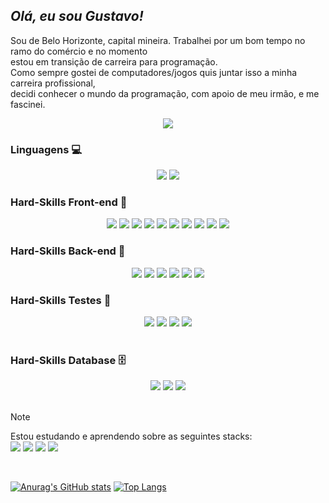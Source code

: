 ## *Olá, eu sou Gustavo!*
  Sou de Belo Horizonte, capital mineira. Trabalhei por um bom tempo no ramo do comércio e no momento<br>
  estou em transição de carreira para programação.<br>
  Como sempre gostei de computadores/jogos quis juntar isso a minha carreira profissional,<br>
  decidi conhecer o mundo da programação, com apoio de meu irmão, e me fascinei. <br>

  <div align="center">
   <a href="https://www.linkedin.com/in/gustavotdepaula/" target="_blank" rel="noreferrer">
     <img src="https://img.shields.io/badge/LinkedIn-0077B5?style=for-the-badge&logo=linkedin&logoColor=white" /> 
   </a>
  </div>
  
### Linguagens :computer:
  <div align="center">
    <img src="https://img.shields.io/badge/JavaScript-323330?style=for-the-badge&logo=javascript&logoColor=F7DF1E" />
    <img src="https://img.shields.io/badge/TypeScript-007ACC?style=for-the-badge&logo=typescript&logoColor=white" />
  </div>
  
### Hard-Skills Front-end :art:
  <div align="center">
    <img src="https://img.shields.io/badge/Vite-B73BFE?style=for-the-badge&logo=vite&logoColor=FFD62E" />
    <img src="https://img.shields.io/badge/React-20232A?style=for-the-badge&logo=react&logoColor=61DAFB" />
    <img src="https://img.shields.io/badge/Redux-593D88?style=for-the-badge&logo=redux&logoColor=white" />
    <img src="https://img.shields.io/badge/next%20js-000000?style=for-the-badge&logo=nextdotjs&logoColor=white" />
    <img src="https://img.shields.io/badge/Bootstrap-563D7C?style=for-the-badge&logo=bootstrap&logoColor=white" />
    <img src="https://img.shields.io/badge/Material%20UI-007FFF?style=for-the-badge&logo=mui&logoColor=white" />
    <img src="https://img.shields.io/badge/CSS3-1572B6?style=for-the-badge&logo=css3&logoColor=white" />
    <img src="https://img.shields.io/badge/HTML5-E34F26?style=for-the-badge&logo=html5&logoColor=white" />
    <img src="https://img.shields.io/badge/Tailwind_CSS-38B2AC?style=for-the-badge&logo=tailwind-css&logoColor=white" />
    <img src="https://img.shields.io/badge/eslint-3A33D1?style=for-the-badge&logo=eslint&logoColor=white" />
  </div>

### Hard-Skills Back-end :satellite:
  <div align="center">
    <img src="https://img.shields.io/badge/Docker-2CA5E0?style=for-the-badge&logo=docker&logoColor=white" />
    <img src="https://img.shields.io/badge/Node%20js-339933?style=for-the-badge&logo=nodedotjs&logoColor=white" />
    <img src="https://img.shields.io/badge/Express%20js-000000?style=for-the-badge&logo=express&logoColor=white" />
    <img src="https://img.shields.io/badge/Sequelize-52B0E7?style=for-the-badge&logo=Sequelize&logoColor=white" />
    <img src="https://img.shields.io/badge/JWT-000000?style=for-the-badge&logo=JSON%20web%20tokens&logoColor=white" />
    <img src="https://img.shields.io/badge/Insomnia-5849be?style=for-the-badge&logo=Insomnia&logoColor=white" />
  </div>
   
### Hard-Skills Testes :test_tube:
  <div align="center">
    <img src="https://img.shields.io/badge/Mocha-8D6748?style=for-the-badge&logo=Mocha&logoColor=white" />
    <img src="https://img.shields.io/badge/chai-A30701?style=for-the-badge&logo=chai&logoColor=white" />
    <img src="https://img.shields.io/badge/Jest-C21325?style=for-the-badge&logo=jest&logoColor=white" />
    <img src="https://img.shields.io/badge/-TestingLibrary-%23E33332?style=for-the-badge&logo=testing-library&logoColor=white" />
  </div> <br>

### Hard-Skills Database :file_cabinet:
  <div align="center">
    <img src="https://img.shields.io/badge/MySQL-005C84?style=for-the-badge&logo=mysql&logoColor=white" />
    <img src="https://img.shields.io/badge/MongoDB-4EA94B?style=for-the-badge&logo=mongodb&logoColor=white" />
    <img src="https://img.shields.io/badge/Microsoft%20SQL%20Server-CC2927?style=for-the-badge&logo=microsoft%20sql%20server&logoColor=white" />
  </div> <br>
  
  > [!NOTE]
  > Estou estudando e aprendendo sobre as seguintes stacks:<br>
> <img src="https://img.shields.io/badge/C%23-239120?style=for-the-badge&logo=csharp&logoColor=white" />
> <img src="https://img.shields.io/badge/.NET-512BD4?style=for-the-badge&logo=dotnet&logoColor=white" />
> <img src="https://img.shields.io/badge/Angular-DD0031?style=for-the-badge&logo=angular&logoColor=white" />
> <img src="https://img.shields.io/badge/rabbitmq-%23FF6600.svg?&style=for-the-badge&logo=rabbitmq&logoColor=white" />
<br>

[![Anurag's GitHub stats](https://github-readme-stats.vercel.app/api?username=GustavoTorres94&theme=radical)](https://github.com/anuraghazra/github-readme-stats)
[![Top Langs](https://github-readme-stats.vercel.app/api/top-langs/?username=GustavoTorres94&layout=compact&card_width=380&theme=radical)](https://github.com/anuraghazra/github-readme-stats)
<!---
GustavoTorres94/GustavoTorres94 is a ✨ special ✨ repository because its `README.md` (this file) appears on your GitHub profile.
You can click the Preview link to take a look at your changes.
--->
